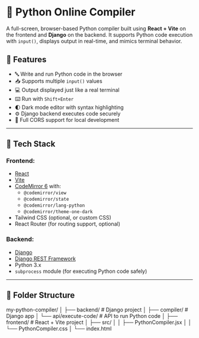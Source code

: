 # 🐍 Python Online Compiler

A full-screen, browser-based Python compiler built using **React + Vite** on the frontend and **Django** on the backend. It supports Python code execution with `input()`, displays output in real-time, and mimics terminal behavior.

## 🚀 Features

- 🔤 Write and run Python code in the browser
- 📥 Supports multiple `input()` values
- 💻 Output displayed just like a real terminal
- ⌨️ Run with `Shift+Enter`
- 🌓 Dark mode editor with syntax highlighting
- ⚙️ Django backend executes code securely
- 📡 Full CORS support for local development

---

## 🧩 Tech Stack

### Frontend:
- [React](https://reactjs.org/)
- [Vite](https://vitejs.dev/)
- [CodeMirror 6](https://codemirror.net/6/) with:
  - `@codemirror/view`
  - `@codemirror/state`
  - `@codemirror/lang-python`
  - `@codemirror/theme-one-dark`
- Tailwind CSS (optional, or custom CSS)
- React Router (for routing support, optional)

### Backend:
- [Django](https://www.djangoproject.com/)
- [Django REST Framework](https://www.django-rest-framework.org/)
- Python 3.x
- `subprocess` module (for executing Python code safely)

---

## 📁 Folder Structure

my-python-compiler/
│
├── backend/ # Django project
│ ├── compiler/ # Django app
│ └── api/execute-code/ # API to run Python code
│
├── frontend/ # React + Vite project
│ ├── src/
│ │ ├── PythonCompiler.jsx
│ │ └── PythonCompiler.css
│ └── index.html
